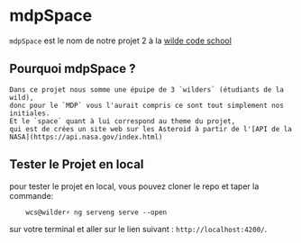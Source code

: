 # mdpSpace

`mdpSpace` est le nom de notre projet 2 à la [wilde code school](https://odyssey.wildcodeschool.fr/)

## Pourquoi mdpSpace ?
    Dans ce projet nous somme une épuipe de 3 `wilders` (étudiants de la wild),
    donc pour le `MDP` vous l'aurait compris ce sont tout simplement nos initiales.
    Et le `space` quant à lui correspond au theme du projet,
    qui est de crées un site web sur les Asteroid à partir de l'[API de la NASA](https://api.nasa.gov/index.html)

## Tester le Projet en local
pour tester le projet en local, vous pouvez cloner le repo et taper la commande:
```console
    wcs@wilder⚡ ng serveng serve --open
```
sur votre terminal et aller sur le lien suivant : `http://localhost:4200/`. 
